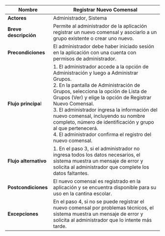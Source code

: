 ﻿


| Nombre | Registrar Nuevo Comensal |
| --- | --- |
| **Actores** | Administrador, Sistema |
| **Breve descripción** | Permite al administrador de la aplicación registrar un nuevo comensal y asociarlo a un grupo existente o crear uno nuevo. |
| **Precondiciones** | El administrador debe haber iniciado sesión en la aplicación con una cuenta con permisos de administrador. |
| **Flujo principa**l | 1. El administrador accede a la opción de Administración y luego a Administrar Grupos.<br> 2. En la pantalla de Administración de Grupos, selecciona la opción de Lista de Grupos (Ver) y elige la opción de Registrar Nuevo Comensal.<br> 3. El administrador ingresa la información del nuevo comensal, incluyendo su nombre completo, número de identificación y grupo al que pertenecerá. <br>4. El administrador confirma el registro del nuevo comensal. |
| **Flujo alternativo** | 1. En el paso 3, si el administrador no ingresa todos los datos necesarios, el sistema muestra un mensaje de error y solicita al administrador que complete los datos faltantes. |
| **Postcondiciones** | El nuevo comensal es registrado en la aplicación y se encuentra disponible para su uso en la cantina escolar. |
| **Excepciones** | En el paso 4, si no se puede registrar el nuevo comensal por problemas técnicos, el sistema muestra un mensaje de error y solicita al administrador que lo intente más tarde. |
